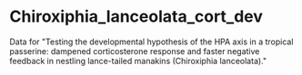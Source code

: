 # Chiroxiphia_lanceolata_cort_dev
Data for "Testing the developmental hypothesis of the HPA axis in a tropical passerine: dampened corticosterone response and faster negative feedback in nestling lance-tailed manakins (Chiroxiphia lanceolata)."
